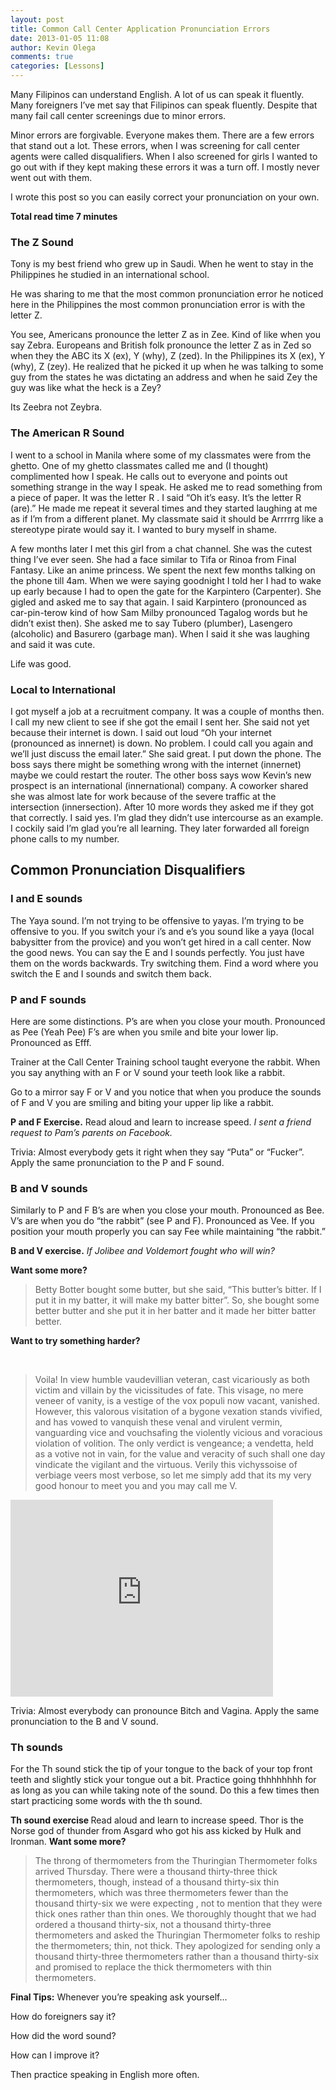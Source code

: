 ```yaml
---
layout: post
title: Common Call Center Application Pronunciation Errors
date: 2013-01-05 11:08
author: Kevin Olega
comments: true
categories: [Lessons]
---
```

Many Filipinos can understand English. A lot of us can speak it fluently. Many foreigners I’ve met say that Filipinos can speak fluently. Despite that many fail call center screenings due to minor errors.

Minor errors are forgivable. Everyone makes them. There are a few errors that stand out a lot. These errors, when I was screening for call center agents were called disqualifiers. When I also screened for girls I wanted to go out with if they kept making these errors it was a turn off. I mostly never went out with them.

I wrote this post so you can easily correct your pronunciation on your own.

<strong>Total read time 7 minutes</strong>

<h3>The Z Sound</h3>

Tony is my best friend who grew up in Saudi. When he went to stay in the Philippines he studied in an international school.

He was sharing to me that the most common pronunciation error he noticed here in the Philippines the most common pronunciation error is with the letter Z.

You see, Americans pronounce the letter Z as in Zee. Kind of like when you say Zebra. Europeans and British folk pronounce the letter Z as in Zed so when they the ABC its X (ex), Y (why), Z (zed). In the Philippines its X (ex), Y (why), Z (zey). He realized that he picked it up when he was talking to some guy from the states he was dictating an address and when he said Zey the guy was like what the heck is a Zey?

Its Zeebra not Zeybra.

<h3>The American R Sound</h3>

I went to a school in Manila where some of my classmates were from the ghetto. One of my ghetto classmates called me and (I thought) complimented how I speak. He calls out to everyone and points out something strange in the way I speak. He asked me to read something from a piece of paper. It was the letter R . I said “Oh it’s easy. It’s the letter R (are).” He made me repeat it several times and they started laughing at me as if I’m from a different planet. My classmate said it should be Arrrrrg like a stereotype pirate would say it. I wanted to bury myself in shame.

A few months later I met this girl from a chat channel. She was the cutest thing I’ve ever seen. She had a face similar to Tifa or Rinoa from Final Fantasy. Like an anime princess. We spent the next few months talking on the phone till 4am. When we were saying goodnight I told her I had to wake up early because I had to open the gate for the Karpintero (Carpenter). She gigled and asked me to say that again. I said Karpintero (pronounced as car-pin-terow kind of how Sam Milby pronounced Tagalog words but he didn’t exist then). She asked me to say Tubero (plumber), Lasengero (alcoholic) and Basurero (garbage man). When I said it she was laughing and said it was cute.

Life was good.

<h3>Local to International</h3>

I got myself a job at a recruitment company. It was a couple of months then. I call my new client to see if she got the email I sent her. She said not yet because their internet is down. I said out loud “Oh your internet (pronounced as innernet) is down. No problem. I could call you again and we’ll just discuss the email later.” She said great. I put down the phone. The boss says there might be something wrong with the internet (innernet) maybe we could restart the router. The other boss says wow Kevin’s new prospect is an international (innernational) company. A coworker shared she was almost late for work because of the severe traffic at the intersection (innersection). After 10 more words they asked me if they got that correctly. I said yes. I’m glad they didn’t use intercourse as an example. I cockily said I’m glad you’re all learning. They later forwarded all foreign phone calls to my number.

<h2>Common Pronunciation Disqualifiers</h2>

<h3>I and E sounds</h3>

The Yaya sound. I’m not trying to be offensive to yayas. I’m trying to be offensive to you. If you switch your i’s and e’s you sound like a yaya (local babysitter from the provice) and you won’t get hired in a call center. Now the good news. You can say the E and I sounds perfectly. You just have them on the words backwards. Try switching them. Find a word where you switch the E and I sounds and switch them back.

<h3>P and F sounds</h3>

Here are some distinctions.
P’s are when you close your mouth.
Pronounced as Pee (Yeah Pee)
F’s are when you smile and bite your lower lip. Pronounced as Efff.

Trainer at the Call Center Training school taught everyone the rabbit. When you say anything with an F or V sound your teeth look like a rabbit.

Go to a mirror say F or V and you notice that when you produce the sounds of F and V you are smiling and biting your upper lip like a rabbit.

<strong>P and F Exercise.</strong> Read aloud and learn to increase speed.
<i>I sent a friend request to Pam’s parents on Facebook.</i>

Trivia: Almost everybody gets it right when they say “Puta” or “Fucker”. Apply the same pronunciation to the P and F sound.

<h3>B and V sounds</h3>

Similarly to P and F B’s are when you close your mouth. Pronounced as Bee. V’s are when you do “the rabbit” (see P and F). Pronounced as Vee. If you position your mouth properly you can say Fee while maintaining “the rabbit.”

<strong>B and V exercise.</strong> <i>If Jolibee and Voldemort fought who will win?</i>

<strong>Want some more?</strong>

<blockquote>Betty Botter bought some butter, but she said, “This butter’s bitter. If I put it in my batter, it will make my batter bitter”. So, she bought some better butter and she put it in her batter and it made her bitter batter better.</blockquote>

<strong>Want to try something harder?</strong>

&nbsp;

<blockquote>Voila! In view humble vaudevillian veteran, cast vicariously as both victim and villain by the vicissitudes of fate. This visage, no mere veneer of vanity, is a vestige of the vox populi now vacant, vanished. However, this valorous visitation of a bygone vexation stands vivified, and has vowed to vanquish these venal and virulent vermin, vanguarding vice and vouchsafing the violently vicious and voracious violation of volition. The only verdict is vengeance; a vendetta, held as a votive not in vain, for the value and veracity of such shall one day vindicate the vigilant and the virtuous. Verily this vichyssoise of verbiage veers most verbose, so let me simply add that its my very good honour to meet you and you may call me V.</blockquote>

<iframe src="http://www.youtube.com/embed/IQyqx1K495U" height="315" width="420" allowfullscreen="" frameborder="0"></iframe>

Trivia: Almost everybody can pronounce Bitch and Vagina. Apply the same pronunciation to the B and V sound.

<h3>Th sounds</h3>

For the Th sound stick the tip of your tongue to the back of your top front teeth and slightly stick your tongue out a bit. Practice going thhhhhhhh for as long as you can while taking note of the sound. Do this a few times then start practicing some words with the th sound.

<div><strong>Th sound exercise </strong>Read aloud and learn to increase speed. Thor is the Norse god of thunder from Asgard who got his ass kicked by Hulk and Ironman. <strong>Want some more?</strong></div>

<blockquote>The throng of thermometers from the Thuringian Thermometer folks arrived Thursday. There were a thousand thirty-three thick thermometers, though, instead of a thousand thirty-six thin thermometers, which was three thermometers fewer than the thousand thirty-six we were expecting , not to mention that they were thick ones rather than thin ones. We thoroughly thought that we had ordered a thousand thirty-six, not a thousand thirty-three thermometers and asked the Thuringian Thermometer folks to reship the thermometers; thin, not thick. They apologized for sending only a thousand thirty-three thermometers rather than a thousand thirty-six and promised to replace the thick thermometers with thin thermometers.</blockquote>

<strong>Final Tips:</strong> Whenever you’re speaking ask yourself...

How do foreigners say it?

How did the word sound?

How can I improve it?

Then practice speaking in English more often.
